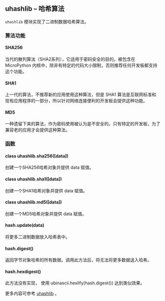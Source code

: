## **uhashlib** – 哈希算法

`uhashlib` 模块实现了二进制数据哈希算法。

### 算法功能

#### **SHA256**
当代的散列算法（SHA2系列），它适用于密码安全的目的。被包含在 MicroPython 内核中，除非有特定的代码大小限制，否则推荐任何开发板都支持这个功能。

#### **SHA1**
上一代的算法，不推荐新的应用使用这种算法，但是 SHA1 算法是互联网标准和现有应用程序的一部分，所以针对网络连接便利的开发板会提供这种功能。

#### **MD5**
一种遗留下来的算法，作为密码使用被认为是不安全的。只有特定的开发板，为了兼容老的应用才会提供这种算法。

### 函数

#### **class uhashlib.sha256**([data])
创建一个SHA256哈希对象并提供 data 赋值。

#### **class uhashlib.sha1**([data])
创建一个SHA1哈希对象并提供 data 赋值。

#### **class uhashlib.md5**([data])
创建一个MD5哈希对象并提供 data 赋值。

#### **hash.update**(data)
将更多二进制数据放入哈希表中。

#### **hash.digest**()
返回字节对象哈希的所有数据。调用此方法后，将无法将更多数据送入哈希。

#### **hash.hexdigest**()
此方法没有实现， 使用 ubinascii.hexlify(hash.digest()) 达到类似效果。

更多内容可参考 [uhashlib](http://docs.micropython.org/en/latest/library/hashlib.html)  。
